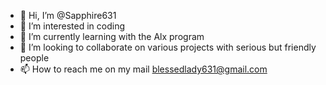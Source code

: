- 👋 Hi, I’m @Sapphire631
- 👀 I’m interested in coding
- 🌱 I’m currently learning with the Alx program
- 💞️ I’m looking to collaborate on various projects with serious but friendly people
- 📫 How to reach me on my mail blessedlady631@gmail.com

<!---
Sapphire631/Sapphire631 is a ✨ special ✨ repository because its `README.md` (this file) appears on your GitHub profile.
You can click the Preview link to take a look at your changes.
--->
